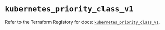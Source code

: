 # `kubernetes_priority_class_v1`

Refer to the Terraform Registory for docs: [`kubernetes_priority_class_v1`](https://registry.terraform.io/providers/hashicorp/kubernetes/2.20.0/docs/resources/priority_class_v1).
